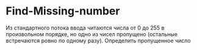 # Find-Missing-number
Из стандартного потока ввода читаются числа от 0 до 255 в произвольном порядке, но одно из чисел пропущено (остальные встречаются ровно по одному разу). Определить пропущенное число

